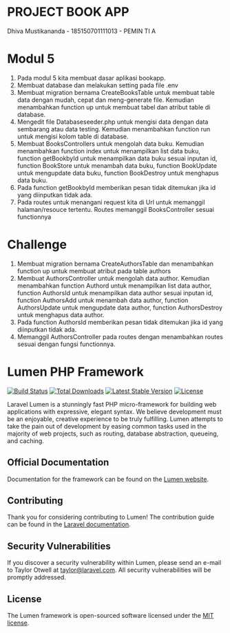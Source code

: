 # PROJECT BOOK APP
Dhiva Mustikananda - 185150701111013 - PEMIN TI A

# Modul 5 
1. Pada modul 5  kita membuat dasar aplikasi bookapp.
2. Membuat database dan melakukan setting pada file .env
3. Membuat migration bernama CreateBooksTable untuk membuat table data dengan mudah, cepat dan meng-generate file. Kemudian menambahkan function up untuk membuat tabel dan atribut table di database.
4. Mengedit file Databaseseeder.php untuk mengisi data dengan data sembarang atau data testing. Kemudian menambahkan function run untuk mengisi kolom table di database.
5. Membuat BooksControllers untuk mengolah data buku. Kemudian menambahkan function index untuk menampilkan list data buku, function getBookbyId untuk menampilkan data buku sesuai inputan id, function BookStore untuk menambah data buku, function BookUpdate untuk mengupdate data buku, function BookDestroy untuk menghapus data buku.
6. Pada function getBookbyId memberikan pesan tidak ditemukan jika id yang diinputkan tidak ada.
7. Pada routes untuk menangani request kita di Url untuk memanggil halaman/resouce tertentu. Routes memanggil BooksController sesuai functionnya

# Challenge
1. Membuat migration bernama CreateAuthorsTable dan menambahkan function up untuk membuat atribut pada table authors
2. Membuat AuthorsController untuk mengolah data author. Kemudian menambahkan function Authord untuk menampilkan list data author, function AuthorsId untuk menampilkan data author sesuai inputan id, function AuthorsAdd untuk menambah data author, function AuthorsUpdate untuk mengupdate data author, function AuthorsDestroy untuk menghapus data author.
3. Pada function AuthorsId memberikan pesan tidak ditemukan jika id yang diinputkan tidak ada.
4. Memanggil AuthorsController pada routes dengan menambahkan routes sesuai dengan fungsi functionnya.
# Lumen PHP Framework

[![Build Status](https://travis-ci.org/laravel/lumen-framework.svg)](https://travis-ci.org/laravel/lumen-framework)
[![Total Downloads](https://img.shields.io/packagist/dt/laravel/framework)](https://packagist.org/packages/laravel/lumen-framework)
[![Latest Stable Version](https://img.shields.io/packagist/v/laravel/framework)](https://packagist.org/packages/laravel/lumen-framework)
[![License](https://img.shields.io/packagist/l/laravel/framework)](https://packagist.org/packages/laravel/lumen-framework)

Laravel Lumen is a stunningly fast PHP micro-framework for building web applications with expressive, elegant syntax. We believe development must be an enjoyable, creative experience to be truly fulfilling. Lumen attempts to take the pain out of development by easing common tasks used in the majority of web projects, such as routing, database abstraction, queueing, and caching.

## Official Documentation

Documentation for the framework can be found on the [Lumen website](https://lumen.laravel.com/docs).

## Contributing

Thank you for considering contributing to Lumen! The contribution guide can be found in the [Laravel documentation](https://laravel.com/docs/contributions).

## Security Vulnerabilities

If you discover a security vulnerability within Lumen, please send an e-mail to Taylor Otwell at taylor@laravel.com. All security vulnerabilities will be promptly addressed.

## License

The Lumen framework is open-sourced software licensed under the [MIT license](https://opensource.org/licenses/MIT).
